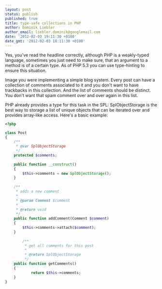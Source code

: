 ```yaml
---
layout: post
status: publish
published: true
title: type-safe collections in PHP
author: Dominik Liebler
author_email: liebler.dominik@googlemail.com
date: '2012-02-03 19:11:30 +0100'
date_gmt: '2012-02-03 18:11:30 +0100'
---
```

Yes, you've read the headline correctly, although PHP is a weakly-typed language, sometimes you just need to make sure, that an argument to a method is of a certain type. As of PHP 5.3 you can use type-hinting to ensure this situation.

Image you were implementing a simple blog system. Every post can have a collection of comments associated to it and you don't want to have trackbacks in this collection. And the list of comments should be distinct. You don't want that spam comment over and over again in this list.

PHP already provides a type for this task in the SPL: SplObjectStorage is the best way to storage a list of unique objects that can be iterated over and provides array-like access. Here's a basic example:


```php
<?php

class Post
{
	/**
	 * @var SplObjectStorage
	 */
	protected $comments;
	
	public function __construct()
	{
		$this->comments = new SplObjectStorage();
	}
	
	/**
	 * adds a new comment
	 *
	 * @param Comment $comment
	 * 
	 * @return void
	 */
	public function addComment(Comment $comment)
	{
		$this->comments->attach($comment);
	}
	
        /**
         * get all comments for this post
         *
         * @return SplObjectStorage
         */
	public function getComments()
	{
	        return $this->comments;
	}
}
```
